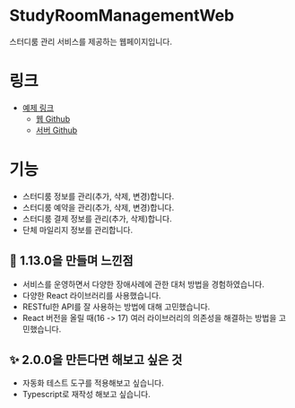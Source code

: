 # StudyRoomManagementWeb
스터디룸 관리 서비스를 제공하는 웹페이지입니다.

# 링크
* [예제 링크](https://store.kesuna.com)
  * [웹 Github](https://github.com/kkyubrother/StudyRoomManagementWeb)
  * [서버 Github](https://github.com/kkyubrother/StudyRoomManagementServer)

# 기능
* 스터디룸 정보를 관리(추가, 삭제, 변경)합니다.
* 스터디룸 예약을 관리(추가, 삭제, 변경)합니다.
* 스터디룸 결제 정보를 관리(추가, 삭제)합니다.
* 단체 마일리지 정보를 관리합니다.


## 🚩 1.13.0을 만들며 느낀점
* 서비스를 운영하면서 다양한 장애사례에 관한 대처 방법을 경험하였습니다.
* 다양한 React 라이브러리를 사용했습니다.
* RESTful한 API를 잘 사용하는 방법에 대해 고민했습니다.
* React 버전을 올릴 때(16 -> 17) 여러 라이브러리의 의존성을 해결하는 방법을 고민했습니다.


## ✨ 2.0.0을 만든다면 해보고 싶은 것
* 자동화 테스트 도구를 적용해보고 싶습니다.
* Typescript로 재작성 해보고 싶습니다.
